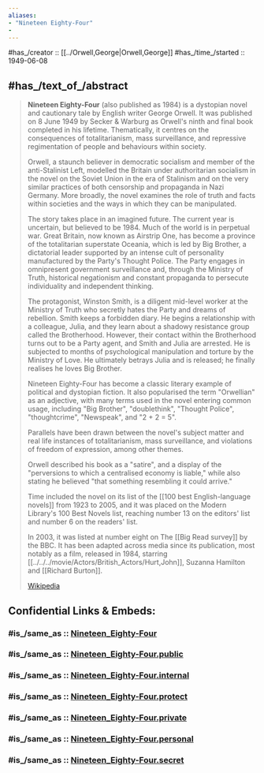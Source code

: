 ```yaml
---
aliases:
- "Nineteen Eighty-Four"
- 
---
```


#has_/creator :: [[../Orwell,George|Orwell,George]] 
#has_/time_/started :: 1949-06-08 

## #has_/text_of_/abstract 


> **Nineteen Eighty-Four** (also published as 1984) is a dystopian novel and cautionary tale by English writer George Orwell. 
> It was published on 8 June 1949 by Secker & Warburg as Orwell's ninth and final book completed in his lifetime. 
> Thematically, it centres on the consequences of totalitarianism, mass surveillance, 
> and repressive regimentation of people and behaviours within society. 
> 
> Orwell, a staunch believer in democratic socialism and member of the anti-Stalinist Left, 
> modelled the Britain under authoritarian socialism in the novel on the Soviet Union in the era of Stalinism 
> and on the very similar practices of both censorship and propaganda in Nazi Germany. 
> More broadly, the novel examines the role of truth and facts within societies 
> and the ways in which they can be manipulated.
>
> The story takes place in an imagined future. The current year is uncertain, but believed to be 1984. 
> Much of the world is in perpetual war. 
> Great Britain, now known as Airstrip One, 
> has become a province of the totalitarian superstate Oceania, 
> which is led by Big Brother, a dictatorial leader supported by an intense cult of personality 
> manufactured by the Party's Thought Police. 
> The Party engages in omnipresent government surveillance and, through the Ministry of Truth, 
> historical negationism and constant propaganda to persecute individuality and independent thinking.
>
> The protagonist, Winston Smith, is a diligent mid-level worker at the Ministry of Truth 
> who secretly hates the Party and dreams of rebellion. 
> Smith keeps a forbidden diary. He begins a relationship with a colleague, Julia, 
> and they learn about a shadowy resistance group called the Brotherhood. 
> However, their contact within the Brotherhood turns out to be a Party agent, 
> and Smith and Julia are arrested. 
> He is subjected to months of psychological manipulation and torture by the Ministry of Love. 
> He ultimately betrays Julia and is released; he finally realises he loves Big Brother.
>
> Nineteen Eighty-Four has become a classic literary example of political and dystopian fiction. 
> It also popularised the term "Orwellian" as an adjective, 
> with many terms used in the novel entering common usage, including "Big Brother", "doublethink", "Thought Police", "thoughtcrime", "Newspeak", and "2 + 2 = 5". 
> 
> Parallels have been drawn between the novel's subject matter 
> and real life instances of totalitarianism, mass surveillance, 
> and violations of freedom of expression, among other themes. 
> 
> Orwell described his book as a "satire", 
> and a display of the "perversions to which a centralised economy is liable," 
> while also stating he believed "that something resembling it could arrive." 
> 
> Time included the novel on its list of the [[100 best English-language novels]] from 1923 to 2005, 
> and it was placed on the Modern Library's 100 Best Novels list, 
> reaching number 13 on the editors' list and number 6 on the readers' list. 
> 
> In 2003, it was listed at number eight on The [[Big Read survey]] by the BBC. 
> It has been adapted across media since its publication, 
> most notably as a film, released in 1984, starring [[../../../movie/Actors/British_Actors/Hurt,John]], Suzanna Hamilton and [[Richard Burton]].
>
> [Wikipedia](https://en.wikipedia.org/wiki/Nineteen%20Eighty-Four)


## Confidential Links & Embeds: 

### #is_/same_as :: [Nineteen_Eighty-Four](Nineteen_Eighty-Four.md) 

### #is_/same_as :: [Nineteen_Eighty-Four.public](/_public/Society/Communication/Media/Book/Author/Orwell,George/Nineteen_Eighty-Four.public.md) 

### #is_/same_as :: [Nineteen_Eighty-Four.internal](/_internal/Society/Communication/Media/Book/Author/Orwell,George/Nineteen_Eighty-Four.internal.md) 

### #is_/same_as :: [Nineteen_Eighty-Four.protect](/_protect/Society/Communication/Media/Book/Author/Orwell,George/Nineteen_Eighty-Four.protect.md) 

### #is_/same_as :: [Nineteen_Eighty-Four.private](/_private/Society/Communication/Media/Book/Author/Orwell,George/Nineteen_Eighty-Four.private.md) 

### #is_/same_as :: [Nineteen_Eighty-Four.personal](/_personal/Society/Communication/Media/Book/Author/Orwell,George/Nineteen_Eighty-Four.personal.md) 

### #is_/same_as :: [Nineteen_Eighty-Four.secret](/_secret/Society/Communication/Media/Book/Author/Orwell,George/Nineteen_Eighty-Four.secret.md)

